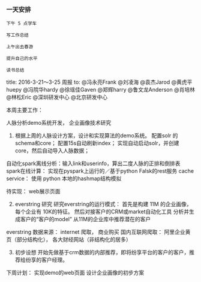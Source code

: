 

### 一天安排

    下午 5 点学车

    写工作总结

    上午出去春游

    提升自己的水平

    读书总结

title:  2016-3-21～3-25 周报
to:  @冯永亮Frank @刘凌海  @袁杰Jarod @黄虎平huepy @冯院华hardy  @徐瑶佳Gaven @郑辉harry @鲁文龙Anderson  @肖培林 @林松Eric  @深圳研发中心  @北京研发中心  

本周主要工作：

人脉分析demo系统开发， 企业画像技术研究

1. 根据上周的人脉设计方案，设计和实现算法的demo系统。
 配置solr 的schema和core； 
 配置15s自动刷新index；
 实现自动启动solr，并创建core，然后自动导入人脉数据；

自动化spark离线分析：输入link和userinfo，算出二度人脉的正排和倒排表
spark在线计算： 实现在pyspark上运行的／基于python Falsk的rest服务
cache service： 使用 python 本地的hashmap结构模拟

待实现：
web展示页面

2. everstring 研究
研究everstring的运行模式：
首先是构建 11M 的企业画像，每个企业有 10K的特征。
然后对接客户的CRM或market自动化工具
分析并生成客户的“客户的model”
从11M的企业库中推荐潜在的客户

everstring 数据来源： internet 爬取， 商业购买
国内互联网爬取： 阿里企业黄页（部分结构化）， 各大财经网站（非结构化的居多）

3. 初步设想
开始先做基于crm数据的内部推荐，即将纷享平台的客户的客户，推荐给纷享的客户经理。

下周计划：
实现demo的web页面
设计企业画像的初步方案










